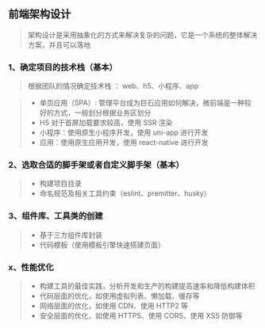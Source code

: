 ## 前端架构设计

> 架构设计是采用抽象化的方式来解决复杂的问题，它是一个系统的整体解决方案，并且可以落地

### 1、确定项目的技术栈（基本）

> 根据团队的情况确定技术栈 ： web、h5、小程序、app

> - 单页应用（SPA）: 管理平台成为巨石应用如何解决，微前端是一种较好的方式，一般划分根据业务区划分
> - H5 对于首屏加载要求较高，使用 SSR 渲染
> - 小程序：使用原生小程序开发，使用 uni-app 进行开发
> - 应用：使用原生应用开发，使用 react-native 进行开发

### 2、选取合适的脚手架或者自定义脚手架（基本）

> - 构建项目目录
> - 命名规范及相关工具约束（eslint、premitter、husky）

### 3、组件库、工具类的创建

> - 基于三方组件库封装
> - 代码模板（使用模板引擎快速搭建页面）

### x、性能优化

> - 构建工具的最佳实践，分析开发和生产的构建提高速率和降低构建体积
> - 代码层面的优化，如使用虚拟列表、懒加载、缓存等
> - 网络层面的优化，如使用 CDN、使用 HTTP2 等
> - 安全层面的优化，如使用 HTTPS、使用 CORS、使用 XSS 防御等
